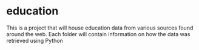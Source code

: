 # education
This is a project that will house education data from various sources found around the web. Each folder will contain information on how the data was retrieved using Python
